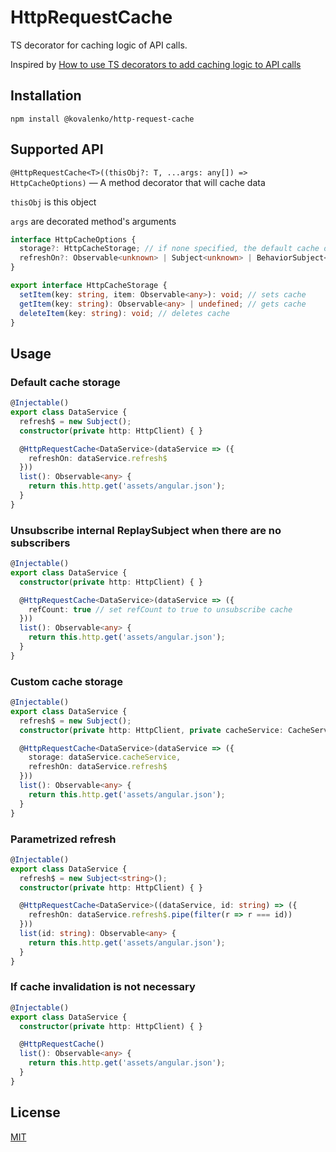 # HttpRequestCache

TS decorator for caching logic of API calls.

Inspired by [How to use TS decorators to add caching logic to API calls](https://indepth.dev/posts/1450/how-to-use-ts-decorators-to-add-caching-logic-to-api-calls)

## Installation

```
npm install @kovalenko/http-request-cache
```

## Supported API

`@HttpRequestCache<T>((thisObj?: T, ...args: any[]) => HttpCacheOptions)` — A method decorator that will cache data

`thisObj` is this object

`args` are decorated method's arguments

```typescript
interface HttpCacheOptions {
  storage?: HttpCacheStorage; // if none specified, the default cache object will be used
  refreshOn?: Observable<unknown> | Subject<unknown> | BehaviorSubject<unknown>; // refresh trigger
}
```

```typescript
export interface HttpCacheStorage {
  setItem(key: string, item: Observable<any>): void; // sets cache
  getItem(key: string): Observable<any> | undefined; // gets cache
  deleteItem(key: string): void; // deletes cache
}
```

## Usage

### Default cache storage

```typescript
@Injectable()
export class DataService {
  refresh$ = new Subject();
  constructor(private http: HttpClient) { }

  @HttpRequestCache<DataService>(dataService => ({
    refreshOn: dataService.refresh$
  }))
  list(): Observable<any> {
    return this.http.get('assets/angular.json');
  }
}
```

### Unsubscribe internal ReplaySubject when there are no subscribers

```typescript
@Injectable()
export class DataService {
  constructor(private http: HttpClient) { }

  @HttpRequestCache<DataService>(dataService => ({
    refCount: true // set refCount to true to unsubscribe cache
  }))
  list(): Observable<any> {
    return this.http.get('assets/angular.json');
  }
}
```

### Custom cache storage

```typescript
@Injectable()
export class DataService {
  refresh$ = new Subject();
  constructor(private http: HttpClient, private cacheService: CacheService) { }

  @HttpRequestCache<DataService>(dataService => ({
    storage: dataService.cacheService,
    refreshOn: dataService.refresh$
  }))
  list(): Observable<any> {
    return this.http.get('assets/angular.json');
  }
}
```

### Parametrized refresh

```typescript
@Injectable()
export class DataService {
  refresh$ = new Subject<string>();
  constructor(private http: HttpClient) { }

  @HttpRequestCache<DataService>((dataService, id: string) => ({
    refreshOn: dataService.refresh$.pipe(filter(r => r === id))
  }))
  list(id: string): Observable<any> {
    return this.http.get('assets/angular.json');
  }
}
```

### If cache invalidation is not necessary
```typescript
@Injectable()
export class DataService {
  constructor(private http: HttpClient) { }

  @HttpRequestCache()
  list(): Observable<any> {
    return this.http.get('assets/angular.json');
  }
}
```

## License

[MIT](LICENSE)

